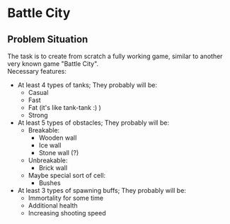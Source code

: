 # Battle City 

## Problem Situation

The task is to create from scratch a fully working game, 
similar to another very known game "Battle City".  
Necessary features:
* At least 4 types of tanks; They probably will be:
    + Casual
    + Fast
    + Fat (it's like tank-tank :) )
    + Strong
* At least 5 types of obstacles; They probably will be:
    + Breakable:
        + Wooden wall
        + Ice wall 
        + Stone wall (?)
    + Unbreakable:
        + Brick wall
    + Maybe special sort of cell:
        + Bushes
* At least 3 types of spawning buffs; They probably will be:
    + Immortality for some time
    + Additional health
    + Increasing shooting speed
